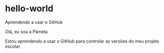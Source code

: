 # hello-world
Aprendendo a usar o GitHub

Olá, eu sou a Pâmela

Estou aprendendo a usar o GitHub para controlar as versões do meu projeto escolar.
